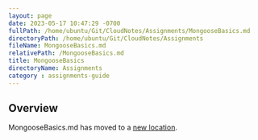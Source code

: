 ```yaml
---
layout: page
date: 2023-05-17 10:47:29 -0700
fullPath: /home/ubuntu/Git/CloudNotes/Assignments/MongooseBasics.md
directoryPath: /home/ubuntu/Git/CloudNotes/Assignments
fileName: MongooseBasics.md
relativePath: /MongooseBasics.md
title: MongooseBasics
directoryName: Assignments
category : assignments-guide
---
```


## Overview

MongooseBasics.md has moved to a [new location](Mongo/MongooseBasics.md).
